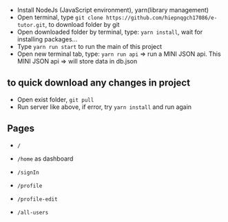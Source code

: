 
* Install NodeJs (JavaScript environment), yarn(library management)
* Open terminal, type ```git clone https://github.com/hiepnqgch17086/e-tutor.git```, to download folder by git
* Open downloaded folder by terminal, type: `yarn install`, wait for installing packages...
* Type `yarn run start` to run the main of this project
* Open new terminal tab, type: `yarn run api` => run a MINI JSON api. This MINI JSON api => will store data in db.json
## to quick download any changes in project
* Open exist folder, ```git pull```
* Run server like above, if error, try ```yarn install``` and run again

## Pages
* ```/```
* ```/home``` as dashboard

* ```/signIn```
* ```/profile```
* ```/profile-edit```
* ```/all-users```
